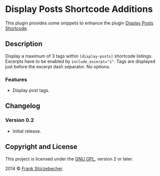 # Display Posts Shortcode Additions

This plugin provides some snippets to enhance the plugin [Display Posts Shortcode](http://wordpress.org/plugins/display-posts-shortcode/).

## Description

Display a maximum of 3 tags within `[display-posts]` shortcode listings. Excerpts have to be enabled by `include_excerpt="1"`. Tags are displayed just before the excerpt dash separator. No options.

### Features

* Display post tags.

## Changelog

### Version 0.2

* Initial release.

## Copyright and License

This project is licensed under the [GNU GPL](http://www.gnu.org/licenses/old-licenses/gpl-2.0.html), version 2 or later.

2014 © [Frank Stürzebecher](http://www.netzklad.de/).
